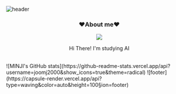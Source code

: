 
![header](https://capsule-render.vercel.app/api?type=waving&color=auto&height=200&section=header&text=Welcome%20to%20MINJI's%20Github&fontSize=50&animation=twinkling&text-color=black)
<h3 align="center"><b>❤️About me❤️</b></h3>
<p align="center"><a href="https://pleasestudy-alswldi.tistory.com/" target="_blank"><img src="https://img.shields.io/badge/BLOG-EA4AAA?style=flat&logo=GitHub Sponsors&logoColor=white"/></a></p>

<p align="center">Hi There! I'm studying AI </p>
<!--<p align="center"> My main skills are Android,Kotlin,Python.</p>
<p align="center">I am a developer that continues to grow in the future. 🔥</p>
<p align="center">Please look forward to my growth. Bye~</p>
-->
<br>
![MINJI's GitHub stats](https://github-readme-stats.vercel.app/api?username=joomj2000&show_icons=true&theme=radical)
<!--<h3 align="center">❤️ I like...</h3>
<p align="center">💪Exercise,&nbsp;&nbsp;🖥Youtube,&nbsp;&nbsp;💻Programming,&nbsp;&nbsp;🎥Movies,&nbsp;&nbsp;✈️Trip&nbsp;&nbsp;</p>
[![Solved.ac Profile](http://mazassumnida.wtf/api/v2/generate_badge?boj=joomj2000)](https://solved.ac/joomj2000/)

(❁´◡`❁)💬

<br>
<br>

<h3 align="center"><b>🛠 Tech Stack 🛠</b></h3>
</br>
<p align="center">
<img src="https://img.shields.io/badge/Python-blue?style=flat-square&logo=Python&logoColor=#3776AB"/></a>&nbsp 
<img src="https://img.shields.io/badge/PyTorch#EE4C2C?style=flat-square&logo=PyTorch&logoColor=#EE4C2C"/></a>&nbsp 
<img src="https://img.shields.io/badge/C-AFEEEE?style=flat-square&logo=C&logoColor=white"/></a>&nbsp 
<img src="https://img.shields.io/badge/Kotlin-F48E00?style=flat-square&logo=Kotlin&logoColor=white"/></a>&nbsp
<img src="https://img.shields.io/badge/HTML-orange?style=flat-square&logo=HTML&logoColor=white"/></a>&nbsp
<img src="https://img.shields.io/badge/Javascript-yellow?style=flat-square&logo=Javascript&logoColor=white"/></a>&nbsp 
<img src="https://img.shields.io/badge/CSS3-1572B6?style=flat-square&logo=CSS3&logoColor=white"/></a> &nbsp
-->
![footer](https://capsule-render.vercel.app/api?type=waving&color=auto&height=100&section=footer)
